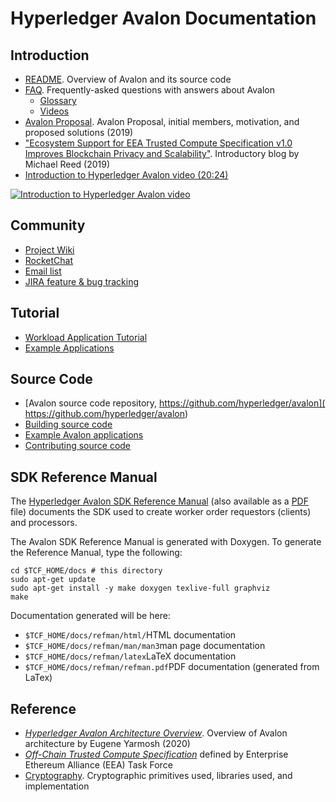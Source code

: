 # Hyperledger Avalon Documentation

## Introduction
* [README](https://github.com/hyperledger/avalon/blob/master/README.m%64). Overview of Avalon and its source code
* [FAQ](https://github.com/hyperledger/avalon/blob/master/docs//FAQ.rst). Frequently-asked questions with answers about Avalon
  * [Glossary](https://github.com/hyperledger/avalon/blob/master/docs//FAQ.rst#glossary)
  * [Videos](https://github.com/hyperledger/avalon/blob/master/docs//FAQ.rst#videos)
* [Avalon Proposal](
  https://wiki.hyperledger.org/pages/viewpage.action?pageId=16324764).
  Avalon Proposal, initial members, motivation, and proposed solutions
  (2019)
* ["Ecosystem Support for EEA Trusted Compute Specification v1.0 Improves
  Blockchain Privacy and Scalability"](
  https://software.intel.com/en-us/articles/ecosystem-support-for-eea-trusted-compute-specification-v10-improves-blockchain-privacy-and).
  Introductory blog by Michael Reed (2019)
* [Introduction to Hyperledger Avalon video (20:24)](
  https://youtu.be/YRXfzHzJVaU)

[![Introduction to Hyperledger Avalon video](https://github.com/hyperledger/avalon/blob/master/images/screenshot-introduction-to-hyperledger-avalon.jpg)](https://youtu.be/YRXfzHzJVaU)

## Community
* [Project Wiki](https://wiki.hyperledger.org/display/avalon/Hyperledger+Avalon)
* [RocketChat](https://chat.hyperledger.org/channel/avalon)
* [Email list](https://lists.hyperledger.org/g/avalon)
* [JIRA feature & bug tracking](
  https://jira.hyperledger.org/secure/RapidBoard.jspa?rapidView=241&view=planning.nodetail)

## Tutorial
* [Workload Application Tutorial](https://github.com/hyperledger/avalon/blob/master/docs//workload-tutorial/)
* [Example Applications](https://github.com/hyperledger/avalon/blob/master/examples/apps/)

## Source Code
* [Avalon source code repository, https://github.com/hyperledger/avalon](
  https://github.com/hyperledger/avalon)
* [Building source code](https://github.com/hyperledger/avalon/blob/master/BUILD.m%64)
* [Example Avalon applications](https://github.com/hyperledger/avalon/blob/master/examples/apps/)
* [Contributing source code](https://github.com/hyperledger/avalon/blob/master/CONTRIBUTING.m%64)

## SDK Reference Manual
The [Hyperledger Avalon SDK Reference Manual](https://danintel.github.io/refman.pdf)
(also available as a [PDF](https://danintel.github.io/refman.pdf) file)
documents the SDK used to create worker order requestors (clients) and processors.

The Avalon SDK Reference Manual is generated with Doxygen.
To generate the Reference Manual, type the following:
```
cd $TCF_HOME/docs # this directory
sudo apt-get update
sudo apt-get install -y make doxygen texlive-full graphviz
make
```

Documentation generated will be here:
* ``$TCF_HOME/docs/refman/html/``HTML documentation
* ``$TCF_HOME/docs/refman/man/man3``man page documentation
* ``$TCF_HOME/docs/refman/latex``LaTeX documentation
* ``$TCF_HOME/docs/refman/refman.pdf``PDF documentation (generated from LaTex)



## Reference
* [_Hyperledger Avalon Architecture Overview_](
  https://github.com/hyperledger/avalon/blob/master/docs//avalon-arch.pdf).
  Overview of Avalon architecture by Eugene Yarmosh (2020)
* [ _Off-Chain Trusted Compute Specification_](
  https://entethalliance.github.io/trusted-computing/spec.html)
  defined by Enterprise Ethereum Alliance (EEA) Task Force
* [Cryptography](https://github.com/hyperledger/avalon/blob/master/common/cpp/crypto/README.m%64). Cryptographic primitives
  used, libraries used, and implementation
